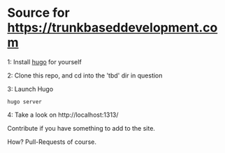 # Source for https://trunkbaseddevelopment.com

1: Install [hugo](https://gohugo.io/) for yourself

2: Clone this repo, and cd into the 'tbd' dir in question

3: Launch Hugo

```
hugo server
```
4: Take a look on http://localhost:1313/

Contribute if you have something to add to the site.

How? Pull-Requests of course.
